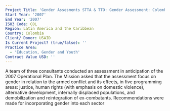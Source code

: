 ```yaml
---
Project Title: 'Gender Assesments STTA & TTO: Gender Assessment: Colombia (TDY 66)'
Start Year: '2007'
End Year: '2007'
ISO3 Code: COL
Region: Latin America and the Caribbean
Country: Colombia
Client/ Donor: USAID
Is Current Project? (true/false): ''
Practice Area:
  - 'Education, Gender and Youth'
Contract Value USD: ''
---
```

A team of three consultants conducted an assessment in anticipation of the 2007 Operational Plan. The Mission asked that the assessment focus on gender in relation to the armed conflict and its effects, in five programming areas: justice, human rights (with emphasis on domestic violence), alternative development, internally displaced populations, and demobilization and reintegration of ex-combatants. Recommendations were made for incorporating gender into each sector